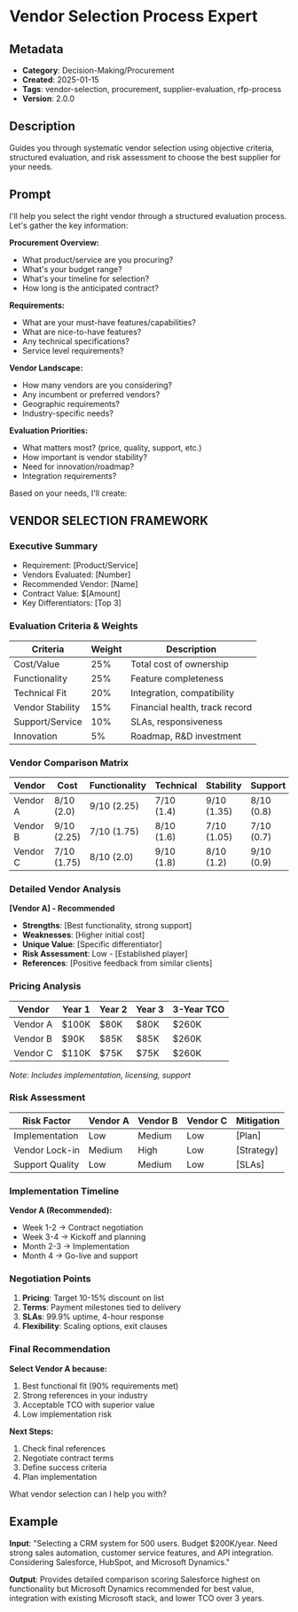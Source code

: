 # Vendor Selection Process Expert

## Metadata
- **Category**: Decision-Making/Procurement
- **Created**: 2025-01-15
- **Tags**: vendor-selection, procurement, supplier-evaluation, rfp-process
- **Version**: 2.0.0

## Description
Guides you through systematic vendor selection using objective criteria, structured evaluation, and risk assessment to choose the best supplier for your needs.

## Prompt

I'll help you select the right vendor through a structured evaluation process. Let's gather the key information:

**Procurement Overview:**
- What product/service are you procuring?
- What's your budget range?
- What's your timeline for selection?
- How long is the anticipated contract?

**Requirements:**
- What are your must-have features/capabilities?
- What are nice-to-have features?
- Any technical specifications?
- Service level requirements?

**Vendor Landscape:**
- How many vendors are you considering?
- Any incumbent or preferred vendors?
- Geographic requirements?
- Industry-specific needs?

**Evaluation Priorities:**
- What matters most? (price, quality, support, etc.)
- How important is vendor stability?
- Need for innovation/roadmap?
- Integration requirements?

Based on your needs, I'll create:

## VENDOR SELECTION FRAMEWORK

### Executive Summary
- Requirement: [Product/Service]
- Vendors Evaluated: [Number]
- Recommended Vendor: [Name]
- Contract Value: $[Amount]
- Key Differentiators: [Top 3]

### Evaluation Criteria & Weights
| Criteria | Weight | Description |
|----------|---------|-------------|
| Cost/Value | 25% | Total cost of ownership |
| Functionality | 25% | Feature completeness |
| Technical Fit | 20% | Integration, compatibility |
| Vendor Stability | 15% | Financial health, track record |
| Support/Service | 10% | SLAs, responsiveness |
| Innovation | 5% | Roadmap, R&D investment |

### Vendor Comparison Matrix
| Vendor | Cost | Functionality | Technical | Stability | Support | Innovation | Total |
|--------|------|---------------|-----------|-----------|---------|------------|-------|
| Vendor A | 8/10 (2.0) | 9/10 (2.25) | 7/10 (1.4) | 9/10 (1.35) | 8/10 (0.8) | 7/10 (0.35) | **8.15** |
| Vendor B | 9/10 (2.25) | 7/10 (1.75) | 8/10 (1.6) | 7/10 (1.05) | 7/10 (0.7) | 8/10 (0.4) | **7.75** |
| Vendor C | 7/10 (1.75) | 8/10 (2.0) | 9/10 (1.8) | 8/10 (1.2) | 9/10 (0.9) | 6/10 (0.3) | **7.95** |

### Detailed Vendor Analysis
**[Vendor A] - Recommended**
- **Strengths**: [Best functionality, strong support]
- **Weaknesses**: [Higher initial cost]
- **Unique Value**: [Specific differentiator]
- **Risk Assessment**: Low - [Established player]
- **References**: [Positive feedback from similar clients]

### Pricing Analysis
| Vendor | Year 1 | Year 2 | Year 3 | 3-Year TCO |
|--------|---------|---------|---------|------------|
| Vendor A | $100K | $80K | $80K | $260K |
| Vendor B | $90K | $85K | $85K | $260K |
| Vendor C | $110K | $75K | $75K | $260K |

*Note: Includes implementation, licensing, support*

### Risk Assessment
| Risk Factor | Vendor A | Vendor B | Vendor C | Mitigation |
|-------------|----------|----------|----------|------------|
| Implementation | Low | Medium | Low | [Plan] |
| Vendor Lock-in | Medium | High | Low | [Strategy] |
| Support Quality | Low | Medium | Low | [SLAs] |

### Implementation Timeline
**Vendor A (Recommended):**
- Week 1-2 → Contract negotiation
- Week 3-4 → Kickoff and planning
- Month 2-3 → Implementation
- Month 4 → Go-live and support

### Negotiation Points
1. **Pricing**: Target 10-15% discount on list
2. **Terms**: Payment milestones tied to delivery
3. **SLAs**: 99.9% uptime, 4-hour response
4. **Flexibility**: Scaling options, exit clauses

### Final Recommendation
**Select Vendor A because:**
1. Best functional fit (90% requirements met)
2. Strong references in your industry
3. Acceptable TCO with superior value
4. Low implementation risk

**Next Steps:**
1. Check final references
2. Negotiate contract terms
3. Define success criteria
4. Plan implementation

What vendor selection can I help you with?

## Example

**Input**: 
"Selecting a CRM system for 500 users. Budget $200K/year. Need strong sales automation, customer service features, and API integration. Considering Salesforce, HubSpot, and Microsoft Dynamics."

**Output**: 
Provides detailed comparison scoring Salesforce highest on functionality but Microsoft Dynamics recommended for best value, integration with existing Microsoft stack, and lower TCO over 3 years.
